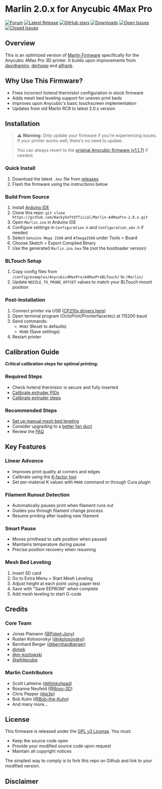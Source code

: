 # Marlin 2.0.x for Anycubic 4Max Pro

[![Forum](https://img.shields.io/badge/Social-Forum-blue.svg)](https://drucktipps3d.de/forum/topic/anycubic-4max-pro)
[![Latest Release](https://img.shields.io/github/release/HackySoftOfficial/Marlin-A4MaxPro-2.0.x.svg?style=flat&color=blue)](https://github.com/HackySoftOfficial/Marlin-A4MaxPro-2.0.x/releases/latest/)
[![GitHub stars](https://img.shields.io/github/stars/HackySoftOfficial/Marlin-A4MaxPro-2.0.x?style=flat&color=brightgreen)](https://github.com/HackySoftOfficial/Marlin-A4MaxPro-2.0.x/stargazers)
[![Downloads](https://img.shields.io/github/downloads/HackySoftOfficial/Marlin-A4MaxPro-2.0.x/total.svg?style=flat&color=brightgreen)](https://github.com/HackySoftOfficial/Marlin-A4MaxPro-2.0.x/releases)
[![Open Issues](https://img.shields.io/github/issues-raw/HackySoftOfficial/Marlin-A4MaxPro-2.0.x.svg?style=flat&color=yellowgreen)](https://github.com/HackySoftOfficial/Marlin-A4MaxPro-2.0.x/issues?q=is%3Aopen+is%3Aissue)
[![Closed Issues](https://img.shields.io/github/issues-closed-raw/HackySoftOfficial/Marlin-A4MaxPro-2.0.x.svg?style=flat&color=brightgreen)](https://github.com/HackySoftOfficial/Marlin-A4MaxPro-2.0.x/issues?q=is%3Aissue+is%3Aclosed)

## Overview

This is an optimized version of [Marlin Firmware](https://github.com/MarlinFirmware/Marlin) specifically for the Anycubic 4Max Pro 3D printer. It builds upon improvements from [davidramiro](https://github.com/davidramiro/Marlin-Ai3M-2.0.x), [derhopp](https://github.com/derhopp/Marlin-with-Anycubic-i3-Mega-TFT) and [alfrank](https://drucktipps3d.de/forum/topic/anycubic-4max-pro-marlin-1-1-9-firmware-ai3m-basierend/).

## Why Use This Firmware?

- Fixes incorrect hotend thermistor configuration in stock firmware
- Adds mesh bed leveling support for uneven print beds
- Improves upon Anycubic's basic touchscreen implementation
- Updates from old Marlin RC8 to latest 2.0.x version

## Installation

> **⚠️ Warning:** Only update your firmware if you're experiencing issues. If your printer works well, there's no need to update.
>
> You can always revert to the [original Anycubic firmware (v1.1.7)](https://drive.google.com/file/d/1FwKHQcOxPabLgirkihu3LnBMuHuZLqZR/view) if needed.

### Quick Install
1. Download the latest `.hex` file from [releases](https://github.com/HackySoftOfficial/Marlin-A4MaxPro-2.0.x/releases)
2. Flash the firmware using the instructions below

### Build From Source
1. Install [Arduino IDE](https://www.arduino.cc/en/main/software)
2. Clone this repo: `git clone https://github.com/HackySoftOfficial/Marlin-A4MaxPro-2.0.x.git`
3. Open `Marlin.ino` in Arduino IDE
4. Configure settings in `Configuration.h` and `Configuration_adv.h` if needed
5. Select `Genuino Mega 2560` and `ATmega2560` under Tools > Board
6. Choose Sketch > Export Compiled Binary
7. Use the generated `Marlin.ino.hex` file (not the bootloader version)

### BLTouch Setup
1. Copy config files from `/config/examples/Anycubic4MaxPro/A4MaxProBLTouch/` to `/Marlin/`
2. Update `NOZZLE_TO_PROBE_OFFSET` values to match your BLTouch mount position

### Post-Installation
1. Connect printer via USB ([CP210x drivers here](https://www.silabs.com/products/development-tools/software/usb-to-uart-bridge-vcp-drivers))
2. Open terminal program (OctoPrint/Pronterface/etc) at 115200 baud
3. Send commands:
   - `M502` (Reset to defaults)
   - `M500` (Save settings)
4. Restart printer

## Calibration Guide

**Critical calibration steps for optimal printing:**

### Required Steps
- Check hotend thermistor is secure and fully inserted
- [Calibrate extruder PIDs](https://github.com/davidramiro/Marlin-Ai3M/wiki/Calibration#pid-tuning)
- [Calibrate extruder steps](https://github.com/davidramiro/Marlin-Ai3M/wiki/Calibration#extruder-steps)

### Recommended Steps  
- [Set up manual mesh bed leveling](https://github.com/davidramiro/Marlin-Ai3M#manual-mesh-bed-leveling)
- Consider upgrading to a [better fan duct](https://www.thingiverse.com/thing:3772311)
- Review the [FAQ](https://github.com/davidramiro/Marlin-AI3M/wiki/Frequently-Asked-Questions)

## Key Features

### Linear Advance
- Improves print quality at corners and edges
- Calibrate using the [K-factor tool](https://marlinfw.org/tools/lin_advance/k-factor.html)
- Set per-material K values with `M900` command or through Cura plugin

### Filament Runout Detection
- Automatically pauses print when filament runs out
- Guides you through filament change process
- Resume printing after loading new filament

### Smart Pause
- Moves printhead to safe position when paused
- Maintains temperature during pause
- Precise position recovery when resuming

### Mesh Bed Leveling
1. Insert SD card
2. Go to Extra Menu > Start Mesh Leveling
3. Adjust height at each point using paper test
4. Save with "Save EEPROM" when complete
5. Add mesh leveling to start G-code

## Credits

### Core Team
- Jonas Plamann ([@Poket-Jony](https://github.com/Poket-Jony))
- Ruslan Kolosovskyi ([@rkolosovskyi](https://github.com/rkolosovskyi))
- Bernhard Berger ([@bernhardberger](https://github.com/bernhardberger))
- [@mpk](https://drucktipps3d.de/forum/profile/mpk)
- [@m-kozlowski](https://github.com/m-kozlowski)
- [@whitecube](https://drucktipps3d.de/forum/profile/whitecube)

### Marlin Contributors
- Scott Lahteine ([@thinkyhead](https://github.com/thinkyhead))
- Roxanne Neufeld ([@Roxy-3D](https://github.com/Roxy-3D))
- Chris Pepper ([@p3p](https://github.com/p3p))
- Bob Kuhn ([@Bob-the-Kuhn](https://github.com/Bob-the-Kuhn))
- And many more...

## License

This firmware is released under the [GPL v3 License](https://github.com/MarlinFirmware/Marlin/blob/1.0.x/COPYING.md). You must:
- Keep the source code open
- Provide your modified source code upon request
- Maintain all copyright notices

The simplest way to comply is to fork this repo on Github and link to your modified version.

## Disclaimer
